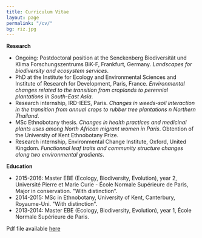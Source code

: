 ```yaml
---
title: Curriculum Vitae
layout: page
permalink: "/cv/"
bg: riz.jpg
---
```


**Research**
* Ongoing: Postdoctoral position at the Senckenberg Biodiversität und Klima Forschungszentrums BiK-F, Frankfurt, Germany. *Landscapes for biodiversity and ecosystem services*.
* PhD at the Institute for Ecology and Environmental Sciences and Institute of Research for Development, Paris, France. *Environmental changes related to the transition from croplands to perennial plantations in South-East Asia*.
* Research internship, IRD-IEES, Paris. *Changes in weeds-soil interaction in the transition from annual crops to rubber tree plantations n Northern Thailand*.
* MSc Ethnobotany thesis. *Changes in health practices and medicinal plants uses among North African migrant women in Paris*. Obtention of the University of Kent Ethnobotany Prize. 
* Research internship, Environmental Change Institute, Oxford, United Kingdom. *Functionnal leaf traits and community structure changes along two environmental gradients*.


**Education**
* 2015-2016: Master EBE (Ecology, Biodiversity, Evolution), year 2, Université Pierre et Marie Curie - École Normale Supérieure de Paris, Major in conservation. "With distinction".
* 2014-2015: MSc in Ethnobotany, University of Kent, Canterbury, Royaume-Uni. "With distinction".
* 2013-2014: Master EBE (Ecology, Biodiversity, Evolution), year 1, École Normale Supérieure de Paris.

Pdf file available <a href="/assets/images/cv_Neyret.pdf" target="_blank">here</a>